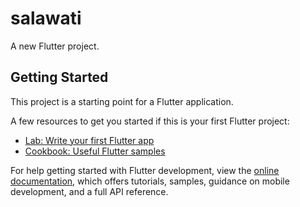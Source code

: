 # salawati

A new Flutter project.

## Getting Started

This project is a starting point for a Flutter application.

A few resources to get you started if this is your first Flutter project:

- [Lab: Write your first Flutter app](https:docs.flutter.dev/get-started/codelab)
- [Cookbook: Useful Flutter samples](https:docs.flutter.dev/cookbook)

For help getting started with Flutter development, view the
[online documentation](https:docs.flutter.dev/), which offers tutorials,
samples, guidance on mobile development, and a full API reference.
